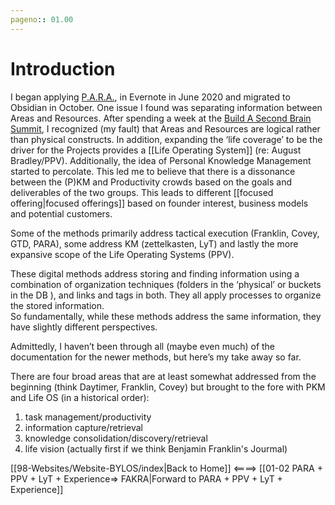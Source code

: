 ```yaml
---
pageno:: 01.00
---
```


# Introduction

I began applying [P.A.R.A.](https://fortelabs.co/blog/para/), in Evernote in June 2020 and migrated to Obsidian in October. One issue I found was separating information between Areas and Resources. After spending a week at the [Build A Second Brain Summit](https://www.youtube.com/playlist?list=PLVNXAaej57W61wW9vtPNYPIuDnVQLP5TH), I recognized (my fault) that Areas and Resources are logical rather than physical constructs. In addition, expanding the ‘life coverage’ to be the driver for the Projects provides a [[Life Operating System]] (re: August Bradley/PPV). Additionally, the idea of Personal Knowledge Management started to percolate. This led me to believe that there is a dissonance between the (P)KM and Productivity crowds based on the goals and deliverables of the two groups. This leads to different [[focused offering|focused offerings]] based on founder interest, business models and potential customers.

Some of the methods primarily address tactical execution (Franklin, Covey, GTD, PARA), some address KM (zettelkasten, LyT) and lastly the more expansive scope of the Life Operating Systems (PPV).

These digital methods address storing and finding information using a combination of organization techniques (folders in the ‘physical’ or buckets in the DB ), and links and tags in both. They all apply processes to organize the stored information.  
So fundamentally, while these methods address the same information, they have slightly different perspectives.

Admittedly, I haven’t been through all (maybe even much) of the documentation for the newer methods, but here’s my take away so far.

There are four broad areas that are at least somewhat addressed from the beginning (think Daytimer, Franklin, Covey) but brought to the fore with PKM and Life OS (in a historical order):

1.  task management/productivity
2.  information capture/retrieval
3.  knowledge consolidation/discovery/retrieval
4.  life vision (actually first if we think Benjamin Franklin's Jourmal)

[[98-Websites/Website-BYLOS/index|Back to Home]]    <====>   [[01-02 PARA + PPV + LyT + Experience=> FAKRA|Forward to PARA + PPV + LyT + Experience]]
